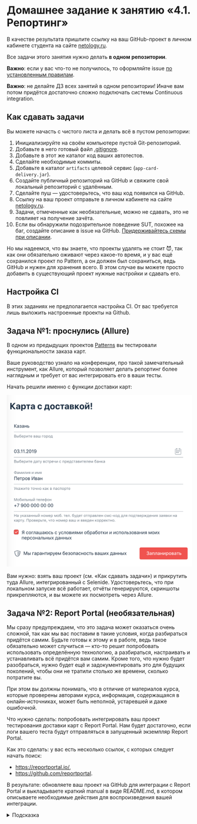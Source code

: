 # Домашнее задание к занятию «4.1. Репортинг»

В качестве результата пришлите ссылку на ваш GitHub-проект в личном кабинете студента на сайте [netology.ru](https://netology.ru).

Все задачи этого занятия нужно делать **в одном репозитории**.

**Важно**: если у вас что-то не получилось, то оформляйте issue [по установленным правилам](../report-requirements.md).

**Важно**: не делайте ДЗ всех занятий в одном репозитории! Иначе вам потом придётся достаточно сложно подключать системы Continuous integration.

## Как сдавать задачи

Вы можете начасть с чистого листа и делать всё в пустом репозитории:

1. Инициализируйте на своём компьютере пустой Git-репозиторий.
1. Добавьте в него готовый файл [.gitignore](../.gitignore).
1. Добавьте в этот же каталог код ваших автотестов.
1. Сделайте необходимые коммиты.
1. Добавьте в каталог `artifacts` целевой сервис (`app-card-delivery.jar`).
1. Создайте публичный репозиторий на GitHub и свяжите свой локальный репозиторий с удалённым.
1. Сделайте пуш — удостоверьтесь, что ваш код появился на GitHub.
1. Ссылку на ваш проект отправьте в личном кабинете на сайте [netology.ru](https://netology.ru).
1. Задачи, отмеченные как необязательные, можно не сдавать, это не повлияет на получение зачёта.
1. Если вы обнаружили подозрительное поведение SUT, похожее на баг, создайте описание в issue на GitHub. [Придерживайтесь схемы при описании](../report-requirements.md).

Но мы надеемся, что вы знаете, что проекты удалять не стоит 😈, так как они обязательно оживают через какое-то время, и у вас ещё сохранился проект по Pattern, а он должен был сохраниться, ведь GitHub и нужен для хранения всего. В этом случае вы можете просто добавить в существующий проект нужные настройки и сдавать его.

## Настройка CI
    
В этих заданиях не предполагается настройка CI. От вас требуется лишь выложить настроенные проекты на Github.

## Задача №1: проснулись (Allure)

В одном из предыдущих проектов [Patterns](https://github.com/netology-code/aqa-homeworks/tree/master/patterns) вы тестировали функциональности заказа карт.

Ваше руководство узнало на конференции, про такой замечательный инструмент, как Allure, который позволяет делать репортинг более наглядным и требует от вас интегрировать его в ваши тесты.

Начать решили именно с функции доставки карт:

![](pic/order.png)

Вам нужно: взять ваш проект (см. «Как сдавать задачи») и прикрутить туда Allure, интегрированный с Selenide. Удостоверьтесь, что при локальном запуске всё работает, отчёты генерируются, скриншоты прикрепляются, и вы можете их посмотреть через Allure.

## Задача №2: Report Portal (необязательная)

Мы сразу предупреждаем, что это задача может оказаться очень сложной, так как мы вас поставим в такие условия, когда разбираться придётся самим. Будьте готовы к этому и в работе, ведь такое обязательно может случиться — кто-то решит попробовать использовать определённую технологию, а разбираться, настраивать и устанавливать всё придётся вам самим. Кроме того, что нужно будет разобраться, нужно будет ещё и задокументировать это для будущих поколений, чтобы они не тратили столько же времени, сколько потратите вы.

При этом вы должны понимать, что в отличие от материалов курса, которые проверены авторами курса, информация, содержащаяся в онлайн-источниках, может быть неполной, устаревшей и даже ошибочной.

Что нужно сделать: попробовать интегрировать ваш проект тестирования доставки карт с Report Portal. Нам будет достаточно, если логи вашего теста будут отправляться в запущенный экземпляр Report Portal.

Как это сделать: у вас есть несколько ссылок, с которых следует начать поиск:
* https://reportportal.io/,
* https://github.com/reportportal.

В результате: обновляете ваш проект на GitHub для интеграции с Report Portal и выкладываете краткий manual в виде README.md, в котором описываете необходимые действия для воспроизведения вашей интеграции.

<details>
   <summary>Подсказка</summary>

   1. Достаточно часто разработчики решений предоставляют готовые Docker-файлы и даже docker-compose.yml, для того, чтобы вы могли быстро развернуть сервис и попробовать его в действии. 
   1. Часто такое бывает, что в официальном репозитории на GitHub выкладываются примеры интеграции. Возможно, стоит посмотреть там по стеку используемых вами технологий, как минимум JUnit5.
</details>

